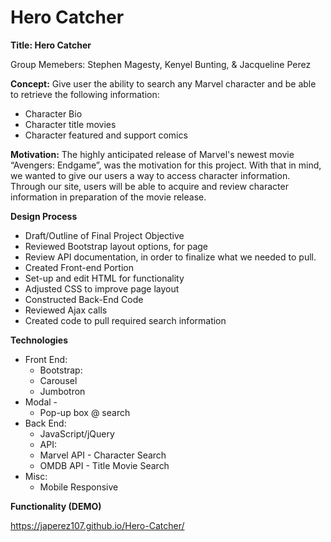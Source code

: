# Hero Catcher 

**Title: Hero Catcher**

Group Memebers: Stephen Magesty, Kenyel Bunting, & Jacqueline Perez

**Concept:** 
Give user the ability to search any Marvel character and be able to retrieve the following information:
 - Character Bio
 - Character title movies 
 - Character featured and support comics

**Motivation:** 
The highly anticipated release of Marvel's newest movie “Avengers: Endgame”, was the motivation for this project.
With that in mind, we wanted to give our users a way to access character information. 
Through our site, users will be able to acquire and review character information in preparation of the movie release.

**Design Process**
- Draft/Outline of Final Project Objective
- Reviewed Bootstrap layout options, for page
- Review API documentation, in order to finalize what we needed to pull.
- Created Front-end Portion
- Set-up and edit HTML  for functionality 
- Adjusted CSS to improve page layout 
- Constructed Back-End Code
- Reviewed Ajax calls
- Created code to pull required search information

**Technologies**
- Front End:
  - Bootstrap:
   - Carousel
    - Jumbotron 
 - Modal - 
   - Pop-up box @ search
- Back End:
  - JavaScript/jQuery
  - API:
   - Marvel API -  Character Search
   - OMDB API - Title Movie Search
 - Misc:
    - Mobile Responsive
 
**Functionality (DEMO)**

https://japerez107.github.io/Hero-Catcher/



    


